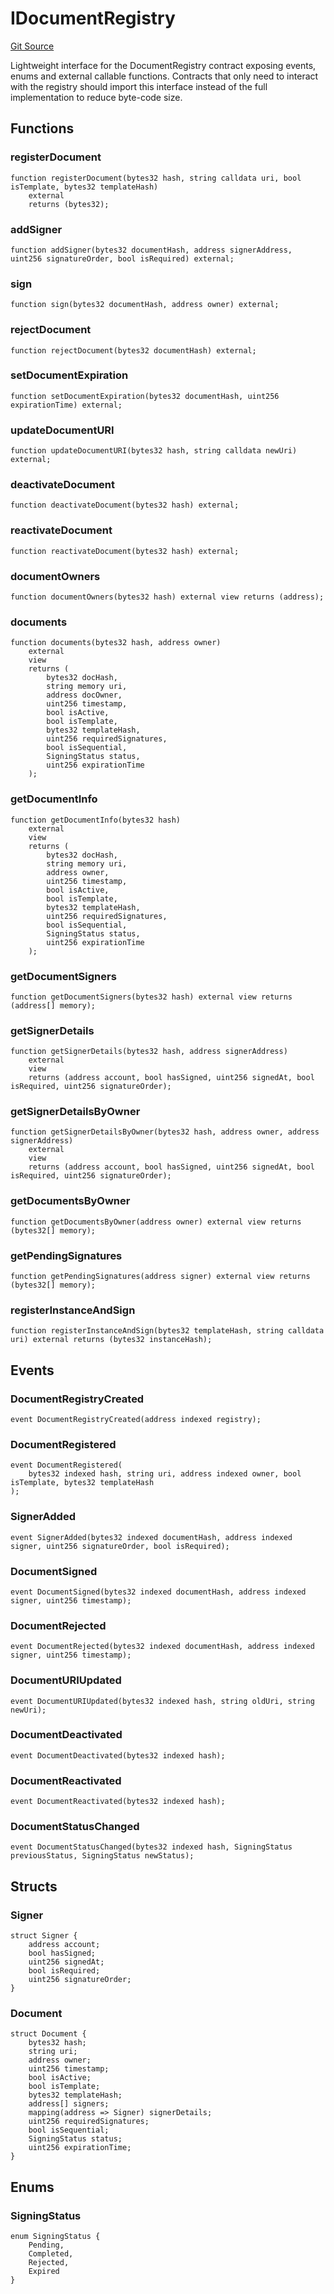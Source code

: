 # IDocumentRegistry
[Git Source](https://github.com/capsign/protocol/blob/dfa6820124c5610a6bfa06329447dbae7c24bc0a/src/Documents/registry/interfaces/IDocumentRegistry.sol)

Lightweight interface for the DocumentRegistry contract exposing
events, enums and external callable functions. Contracts that only
need to interact with the registry should import this interface
instead of the full implementation to reduce byte-code size.


## Functions
### registerDocument


```solidity
function registerDocument(bytes32 hash, string calldata uri, bool isTemplate, bytes32 templateHash)
    external
    returns (bytes32);
```

### addSigner


```solidity
function addSigner(bytes32 documentHash, address signerAddress, uint256 signatureOrder, bool isRequired) external;
```

### sign


```solidity
function sign(bytes32 documentHash, address owner) external;
```

### rejectDocument


```solidity
function rejectDocument(bytes32 documentHash) external;
```

### setDocumentExpiration


```solidity
function setDocumentExpiration(bytes32 documentHash, uint256 expirationTime) external;
```

### updateDocumentURI


```solidity
function updateDocumentURI(bytes32 hash, string calldata newUri) external;
```

### deactivateDocument


```solidity
function deactivateDocument(bytes32 hash) external;
```

### reactivateDocument


```solidity
function reactivateDocument(bytes32 hash) external;
```

### documentOwners


```solidity
function documentOwners(bytes32 hash) external view returns (address);
```

### documents


```solidity
function documents(bytes32 hash, address owner)
    external
    view
    returns (
        bytes32 docHash,
        string memory uri,
        address docOwner,
        uint256 timestamp,
        bool isActive,
        bool isTemplate,
        bytes32 templateHash,
        uint256 requiredSignatures,
        bool isSequential,
        SigningStatus status,
        uint256 expirationTime
    );
```

### getDocumentInfo


```solidity
function getDocumentInfo(bytes32 hash)
    external
    view
    returns (
        bytes32 docHash,
        string memory uri,
        address owner,
        uint256 timestamp,
        bool isActive,
        bool isTemplate,
        bytes32 templateHash,
        uint256 requiredSignatures,
        bool isSequential,
        SigningStatus status,
        uint256 expirationTime
    );
```

### getDocumentSigners


```solidity
function getDocumentSigners(bytes32 hash) external view returns (address[] memory);
```

### getSignerDetails


```solidity
function getSignerDetails(bytes32 hash, address signerAddress)
    external
    view
    returns (address account, bool hasSigned, uint256 signedAt, bool isRequired, uint256 signatureOrder);
```

### getSignerDetailsByOwner


```solidity
function getSignerDetailsByOwner(bytes32 hash, address owner, address signerAddress)
    external
    view
    returns (address account, bool hasSigned, uint256 signedAt, bool isRequired, uint256 signatureOrder);
```

### getDocumentsByOwner


```solidity
function getDocumentsByOwner(address owner) external view returns (bytes32[] memory);
```

### getPendingSignatures


```solidity
function getPendingSignatures(address signer) external view returns (bytes32[] memory);
```

### registerInstanceAndSign


```solidity
function registerInstanceAndSign(bytes32 templateHash, string calldata uri) external returns (bytes32 instanceHash);
```

## Events
### DocumentRegistryCreated

```solidity
event DocumentRegistryCreated(address indexed registry);
```

### DocumentRegistered

```solidity
event DocumentRegistered(
    bytes32 indexed hash, string uri, address indexed owner, bool isTemplate, bytes32 templateHash
);
```

### SignerAdded

```solidity
event SignerAdded(bytes32 indexed documentHash, address indexed signer, uint256 signatureOrder, bool isRequired);
```

### DocumentSigned

```solidity
event DocumentSigned(bytes32 indexed documentHash, address indexed signer, uint256 timestamp);
```

### DocumentRejected

```solidity
event DocumentRejected(bytes32 indexed documentHash, address indexed signer, uint256 timestamp);
```

### DocumentURIUpdated

```solidity
event DocumentURIUpdated(bytes32 indexed hash, string oldUri, string newUri);
```

### DocumentDeactivated

```solidity
event DocumentDeactivated(bytes32 indexed hash);
```

### DocumentReactivated

```solidity
event DocumentReactivated(bytes32 indexed hash);
```

### DocumentStatusChanged

```solidity
event DocumentStatusChanged(bytes32 indexed hash, SigningStatus previousStatus, SigningStatus newStatus);
```

## Structs
### Signer

```solidity
struct Signer {
    address account;
    bool hasSigned;
    uint256 signedAt;
    bool isRequired;
    uint256 signatureOrder;
}
```

### Document

```solidity
struct Document {
    bytes32 hash;
    string uri;
    address owner;
    uint256 timestamp;
    bool isActive;
    bool isTemplate;
    bytes32 templateHash;
    address[] signers;
    mapping(address => Signer) signerDetails;
    uint256 requiredSignatures;
    bool isSequential;
    SigningStatus status;
    uint256 expirationTime;
}
```

## Enums
### SigningStatus

```solidity
enum SigningStatus {
    Pending,
    Completed,
    Rejected,
    Expired
}
```

